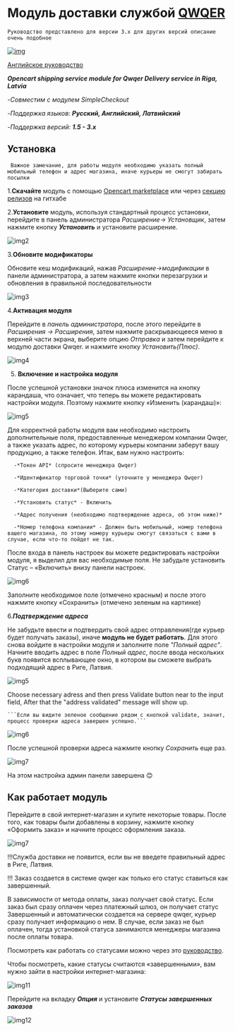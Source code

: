 # Модуль доставки службой [QWQER](QwQer.lv)

```Руководство представлено для версии 3.х для других версий описание очень подобное```

[![img](https://res.cloudinary.com/qwqer-app/image/upload/v1652954787/logos/logo-dark_re5qle.svg)](https://qwqer.lv/lv)

[Английское руководство](./redame.md)

***Opencart shipping service module for Qwqer Delivery service in Riga, Latvia***

   -*Совместим с модулем SimpleCheckout*

   -*Поддержка языков:* ***Русский, Английский, Латвийский***

   -*Поддержка версий:* ***1.5 - 3.x***


## Установка

   ``` Важное замечание, для работы модуля необходимо указать полный мобильный телефон и адрес магазина, иначе курьеры не смогут забирать посылки```

   1.**Скачайте** модуль с помощью [Opencart marketplace](https://www.opencart.com/index.php?route=marketplace/extension&filter_category_id=4) или  через [секцию релизов](https://github.com/klim2020/qwqer_shipment/releases) на гитхабе

   2.**Установите** модуль, используя стандартный процесс установки, перейдите в панель администратора *Расширение-> Установщик*, затем нажмите кнопку ***Установить*** и установите расширение.

![img2](https://i.imgur.com/T4cCpHU.png)

   3.**Обновите модификаторы**

   Обновите кеш модификаций, нажав *Расширение->модификации* в панели администратора, а затем нажмите кнопки перезагрузки и обновления в правильной последовательности

![img3](https://i.imgur.com/tdcYfiK.png)

   4.**Активация модуля**

   Перейдите в *панель администратора*, после этого перейдите в *Расширения -> Расширения*, затем нажмите раскрывающееся меню в верхней части экрана, выберите опцию *Отправка* и затем перейдите к модулю доставки Qwqer. и нажмите кнопку *Установить(Плюс)*.

   ![img4](https://i.imgur.com/wQzuRg9.png)


   5. **Включение и настройка модуля**

   После успешной установки значок плюса изменится на кнопку карандаша, что означает, что теперь вы можете редактировать настройки модуля. Поэтому нажмите кнопку «Изменить (карандаш)»:

   ![img5](https://i.imgur.com/cEcIkx0.png) 

   Для корректной работы модуля вам необходимо настроить дополнительные поля, предоставленные менеджером компании Qwqer, а также указать адрес, по которому курьеры компании заберут вашу продукцию, а также телефон. Итак, вам нужно настроить:

      -*Токен API* (спросите менеджера Qwqer)

      -*Идентификатор торговой точки* (уточните у менеджера Qwqer)

      -*Категория доставки*(Выберите сами)
      
      -*Установить статус* - Включить

      -*Адрес получения (необходимо подтверждение адреса, об этом ниже)*

      -*Номер телефона компании* - Должен быть мобильный, номер телефона вашего магазина, по этому номеру курьеры смогут связаться с вами в случае, если что-то пойдет не так.

   
   После входа в панель настроек вы можете редактировать настройки модуля, я выделил для вас необходимые поля. Не забудьте установить Статус – «Включить» внизу панели настроек.

   ![img6](https://i.imgur.com/fpAKTcy.png)

   Заполните необходимое поле (отмечено красным) и после этого нажмите кнопку «Сохранить» (отмечено зеленым на картинке)

   6.***Подтверждение адреса***

   Не забудьте ввести и подтвердить свой адрес отправления(где курьер будет получать заказы), иначе **модуль не будет работать**.
   Для этого снова войдите в настройки модуля и заполните поле *"Полный адрес"*. Начните вводить адрес в поле *Полный адрес*, после ввода нескольких букв появится всплывающее окно, в котором вы сможете выбрать подходящий адрес в Риге, Латвия.

   ![img5](https://i.imgur.com/DKORB3d.png)

   Choose necessary adress and then press Validate button near to the input field, After that the "address validated" message will show up.


    ```Если вы видите зеленое сообщение рядом с кнопкой validate, значит, процесс проверки адреса завершен успешно.```
  
  ![img6](https://i.imgur.com/63le9lE.png)


После успешной проверки адреса нажмите кнопку *Сохранить* еще раз.

  ![img7](https://i.imgur.com/vowOtye.png) 



На этом настройка админ панели завершена 😊


## Как работает модуль

Перейдите в свой интернет-магазин и купите некоторые товары. После того, как товары были добавлены в корзину, нажмите кнопку «Оформить заказ» и начните процесс оформления заказа.

![img7](https://i.imgur.com/GIlxHl2.png)

!!!Служба доставки не появится, если вы не введете правильный адрес в Риге, Латвия.

!!! Заказ создается в системе qwqer как только его статус ставиться как завершенный.

В зависимости от метода оплаты, заказ получает свой статус. Если заказ был сразу оплачен через платежный шлюз, он получает статус Завершенный и автоматически создается на сервере qwqer, курьер сразу получает информацию о нем. В случае, если заказ не был оплачен, тогда установкой статуса занимаются менеджеры магазина после оплаты товара. 

Посмотреть как работать со статусами можно через это [руководство](https://www.opencart.com/blog?page=3&blog_id=229).

Чтобы посмотреть, какие статусы считаются «завершенными», вам нужно зайти в настройки интернет-магазина:

![img11](https://i.imgur.com/OyqQ2PY.png)

Перейдите на вкладку ***Опция*** и установите ***Статусы завершенных заказов***

![img12](https://i.imgur.com/2yX6Eer.png)




   




